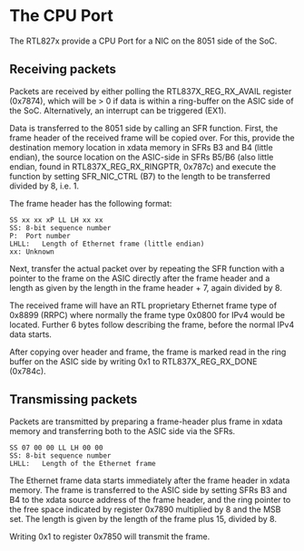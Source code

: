 # The CPU Port

The RTL827x provide a CPU Port for a NIC on the 8051 side of the SoC.

## Receiving packets
Packets are received by either polling the RTL837X_REG_RX_AVAIL register
(0x7874), which will be > 0 if data is within a ring-buffer on the ASIC side
of the SoC. Alternatively, an interrupt can be triggered (EX1).

Data is transferred to the 8051 side by calling an SFR function. First, the
frame header of the received frame will be copied over. For this, provide
the destination memory location in xdata memory in SFRs B3 and B4 (little
endian), the source location on the ASIC-side in SFRs B5/B6 (also little
endian, found in RTL837X_REG_RX_RINGPTR, 0x787c) and execute the function
by setting SFR_NIC_CTRL (B7) to the length to be transferred divided by 8,
i.e. 1.

The frame header has the following format:
```
SS xx xx xP LL LH xx xx
SS:	8-bit sequence number
P:	Port number
LHLL:	Length of Ethernet frame (little endian)
xx:	Unknown
``` 

Next, transfer the actual packet over by repeating the SFR function with a
pointer to the frame on the ASIC directly after the frame header and a
length as given by the length in the frame header + 7, again divided by 8.

The received frame will have an RTL proprietary Ethernet frame type of
0x8899 (RRPC) where normally the frame type 0x0800 for IPv4 would be located.
Further 6 bytes follow describing the frame, before the normal IPv4 data
starts.

After copying over header and frame, the frame is marked read in the ring
buffer on the ASIC side by writing 0x1 to RTL837X_REG_RX_DONE (0x784c).

## Transmissing packets
Packets are transmitted by preparing a frame-header plus frame in xdata memory
and transferring both to the ASIC side via the SFRs.

```
SS 07 00 00 LL LH 00 00 
SS:	8-bit sequence number
LHLL:	Length of the Ethernet frame
```
The Ethernet frame data starts immediately after the frame header in xdata
memory. The frame is transferred to the ASIC side by setting SFRs B3 and B4
to the xdata source address of the frame header, and the ring pointer to the
free space indicated by register 0x7890 multiplied by 8 and the MSB set.
The length is given by the length of the frame plus 15, divided by 8.

Writing 0x1 to register 0x7850 will transmit the frame.

